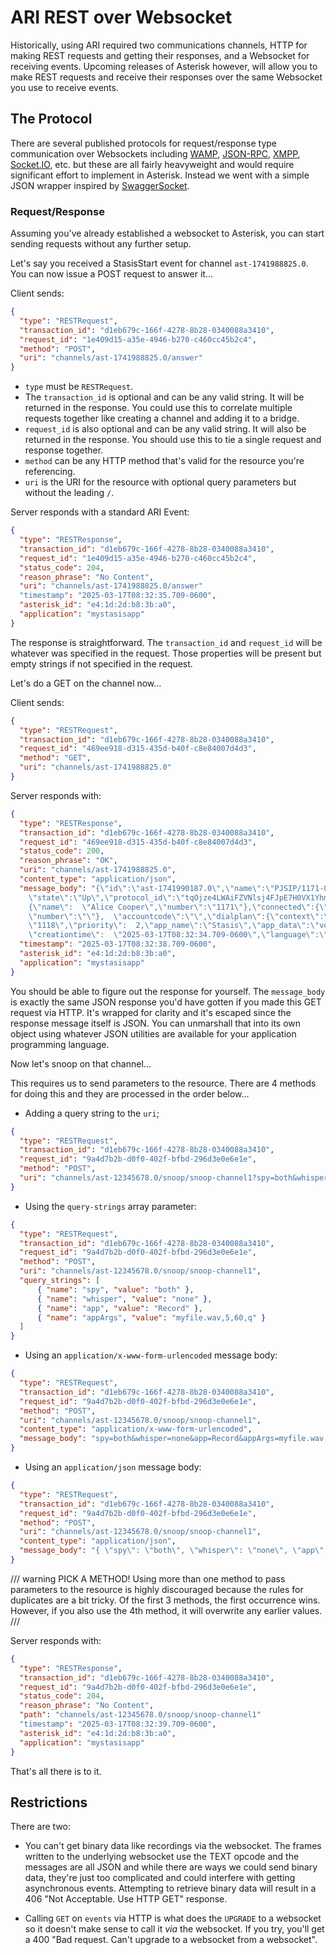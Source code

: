 # ARI REST over Websocket

Historically, using ARI required two communications channels, HTTP for making REST requests and getting their responses, and a Websocket for receiving events.  Upcoming releases of Asterisk however, will allow you to make REST requests and receive their responses over the same Websocket you use to receive events.

## The Protocol

There are several published protocols for request/response type communication over Websockets including [WAMP](https://wamp-proto.org), [JSON-RPC](https://www.jsonrpc.org), [XMPP](https://xmpp.org), [Socket.IO](https://socket.io), etc. but these are all fairly heavyweight and would require significant effort to implement in Asterisk.  Instead we went with a simple JSON wrapper inspired by [SwaggerSocket](https://github.com/swagger-api/swagger-socket).

### Request/Response

Assuming you've already established a websocket to Asterisk, you can start sending requests without any further setup.

Let's say you received a StasisStart event for channel `ast-1741988825.0`.  You can now issue a POST request to answer it...

Client sends:

```json
{
  "type": "RESTRequest",
  "transaction_id": "d1eb679c-166f-4278-8b28-0340088a3410",
  "request_id": "1e409d15-a35e-4946-b270-c460cc45b2c4",
  "method": "POST",
  "uri": "channels/ast-1741988825.0/answer"
}
```

* `type` must be `RESTRequest`.
* The `transaction_id` is optional and can be any valid string. It will be returned in the response.  You could use this to correlate multiple requests together like creating a channel and adding it to a bridge.
* `request_id` is also optional and can be any valid string. It will also be returned in the response. You should use this to tie a single request and response together.
* `method` can be any HTTP method that's valid for the resource you're referencing.
* `uri` is the URI for the resource with optional query parameters but without the leading `/`.

Server responds with a standard ARI Event:

```json
{
  "type": "RESTResponse",
  "transaction_id": "d1eb679c-166f-4278-8b28-0340088a3410",
  "request_id": "1e409d15-a35e-4946-b270-c460cc45b2c4",
  "status_code": 204,
  "reason_phrase": "No Content",
  "uri": "channels/ast-1741988825.0/answer"
  "timestamp": "2025-03-17T08:32:35.709-0600",
  "asterisk_id": "e4:1d:2d:b8:3b:a0",
  "application": "mystasisapp"
}
```

The response is straightforward. The `transaction_id` and `request_id` will be whatever was specified in the request.  Those properties will be present but empty strings if not specified in the request.

Let's do a GET on the channel now...

Client sends:

```json
{
  "type": "RESTRequest",
  "transaction_id": "d1eb679c-166f-4278-8b28-0340088a3410",
  "request_id": "469ee918-d315-435d-b40f-c8e84007d4d3",
  "method": "GET",
  "uri": "channels/ast-1741988825.0"
}
```

Server responds with:

```json
{
  "type": "RESTResponse",
  "transaction_id": "d1eb679c-166f-4278-8b28-0340088a3410",
  "request_id": "469ee918-d315-435d-b40f-c8e84007d4d3",
  "status_code": 200,
  "reason_phrase": "OK",
  "uri": "channels/ast-1741988825.0",
  "content_type": "application/json",
  "message_body": "{\"id\":\"ast-1741990187.0\",\"name\":\"PJSIP/1171-00000000\",
    \"state\":\"Up\",\"protocol_id\":\"tqOjze4LWAiFZVNlsj4FJpE7H0VX1Yhm\",\"caller\":
    {\"name\":  \"Alice Cooper\",\"number\":\"1171\"},\"connected\":{\"name\":\"\",
    \"number\":\"\"},  \"accountcode\":\"\",\"dialplan\":{\"context\":\"default\",\"exten\":
    \"1118\",\"priority\":  2,\"app_name\":\"Stasis\",\"app_data\":\"voicebot\"},
    \"creationtime\":  \"2025-03-17T08:32:34.709-0600\",\"language\":\"en_US\"}",
  "timestamp": "2025-03-17T08:32:38.709-0600",
  "asterisk_id": "e4:1d:2d:b8:3b:a0",
  "application": "mystasisapp"
}
```

You should be able to figure out the response for yourself.  The `message_body` is exactly the same JSON response you'd have gotten if you made this GET request via HTTP. It's wrapped for clarity and it's escaped since the response message itself is JSON. You can unmarshall that into its own object using whatever JSON utilities are available for your application programming language.

Now let's snoop on that channel...

This requires us to send parameters to the resource. There are 4 methods for doing this and they are processed in the order below...

* Adding a query string to the `uri`;

```json
{
  "type": "RESTRequest",
  "transaction_id": "d1eb679c-166f-4278-8b28-0340088a3410",
  "request_id": "9a4d7b2b-d0f0-402f-bfbd-296d3e0e6e1e",
  "method": "POST",
  "uri": "channels/ast-12345678.0/snoop/snoop-channel1?spy=both&whisper=none&app=Record&appArgs=myfile.wav,5,60,q"
}
```

* Using the `query-strings` array parameter:

```json
{
  "type": "RESTRequest",
  "transaction_id": "d1eb679c-166f-4278-8b28-0340088a3410",
  "request_id": "9a4d7b2b-d0f0-402f-bfbd-296d3e0e6e1e",
  "method": "POST",
  "uri": "channels/ast-12345678.0/snoop/snoop-channel1",
  "query_strings": [
      { "name": "spy", "value": "both" },
      { "name": "whisper", "value": "none" },
      { "name": "app", "value": "Record" },
      { "name": "appArgs", "value": "myfile.wav,5,60,q" }
  ]
}
```

* Using an `application/x-www-form-urlencoded` message body:

```json
{
  "type": "RESTRequest",
  "transaction_id": "d1eb679c-166f-4278-8b28-0340088a3410",
  "request_id": "9a4d7b2b-d0f0-402f-bfbd-296d3e0e6e1e",
  "method": "POST",
  "uri": "channels/ast-12345678.0/snoop/snoop-channel1",
  "content_type": "application/x-www-form-urlencoded",
  "message_body": "spy=both&whisper=none&app=Record&appArgs=myfile.wav,5,60,q"
}
```

* Using an `application/json` message body:

```json
{
  "type": "RESTRequest",
  "transaction_id": "d1eb679c-166f-4278-8b28-0340088a3410",
  "request_id": "9a4d7b2b-d0f0-402f-bfbd-296d3e0e6e1e",
  "method": "POST",
  "uri": "channels/ast-12345678.0/snoop/snoop-channel1",
  "content_type": "application/json",
  "message_body": "{ \"spy\": \"both\", \"whisper\": \"none\", \"app\": \"Record\", \"appArgs\": \"myfile.wav,5,60,q\" }"
}
```

/// warning
PICK A METHOD! Using more than one method to pass parameters to the resource is highly discouraged because the rules for duplicates are a bit tricky.  Of the first 3 methods, the first occurrence wins. However, if you also use the 4th method, it will overwrite any earlier values.
///

Server responds with:

```json
{
  "type": "RESTResponse",
  "transaction_id": "d1eb679c-166f-4278-8b28-0340088a3410",
  "request_id": "9a4d7b2b-d0f0-402f-bfbd-296d3e0e6e1e",
  "status_code": 204,
  "reason_phrase": "No Content",
  "path": "channels/ast-12345678.0/snoop/snoop-channel1"
  "timestamp": "2025-03-17T08:32:39.709-0600",
  "asterisk_id": "e4:1d:2d:b8:3b:a0",
  "application": "mystasisapp"
}
```

That's all there is to it.

## Restrictions

There are two:

* You can't get binary data like recordings via the websocket.  The frames written to the underlying websocket use the TEXT opcode and the messages are all JSON and while there are ways we could send binary data, they're just too complicated and could interfere with getting asynchronous events.  Attempting to retrieve binary data will result in a 406 "Not Acceptable. Use HTTP GET" response.

* Calling `GET` on `events` via HTTP is what does the `UPGRADE` to a websocket so it doesn't make sense to call it _via_ the websocket.  If you try, you'll get a 400 "Bad request. Can't upgrade to a websocket from a websocket".
